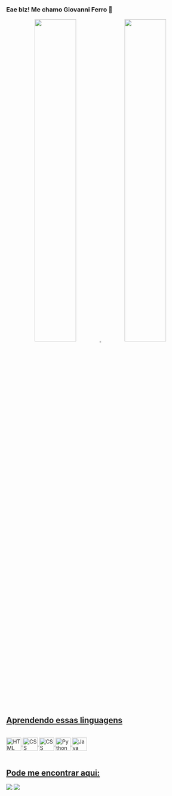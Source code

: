 ### Eae blz! Me chamo Giovanni Ferro 👋

<div align="center">
  <a href="https://github.com/gioferrodev">
  
  <img height="47%" src="https://github-readme-stats.vercel.app/api?username=gioferrodev&show_icons=true&theme=tokyonight&include_all_commits=true&count_private=true"/>
  <img height="47%" src="https://github-readme-stats.vercel.app/api/top-langs/?username=gioferrodev&layout=compact&langs_count=7&theme=tokyonight"/>
 </div>
  
 ## Aprendendo essas linguagens
 <div style="display: inline_block"><br>
    <img align="center" alt="HTML" height="35" width="40"src="https://cdn.jsdelivr.net/gh/devicons/devicon/icons/html5/html5-original.svg" />
    <img align="center" alt="CSS" height="35" width="40"src="https://cdn.jsdelivr.net/gh/devicons/devicon/icons/css3/css3-original.svg" />
    <img align="center" alt="CSS" height="35" width="40"src="https://cdn.jsdelivr.net/gh/devicons/devicon/icons/javascript/javascript-original.svg" />
    <img align="center" alt="Python" height="35" width="40"src="https://cdn.jsdelivr.net/gh/devicons/devicon/icons/python/python-original.svg" />
    <img align="center" alt="Java" height="35" width="40"src="https://cdn.jsdelivr.net/gh/devicons/devicon/icons/java/java-original.svg" />
 </div>
  
  <br/>
  
<!--   redes sociais -->
  ## Pode me encontrar aqui:
  <div>
    <a href="https://instagram.com/ferro_gio" target="_blank"><img src="https://img.shields.io/badge/-Instagram-%23E4405F?style=for-the-badge&logo=instagram&logoColor=white" target="_blank"></a>
    <a href="https://www.linkedin.com/in/gioferro" target="_blank"><img src="https://img.shields.io/badge/-LinkedIn-%230077B5?style=for-the-badge&logo=linkedin&logoColor=white" target="_blank"></a>

